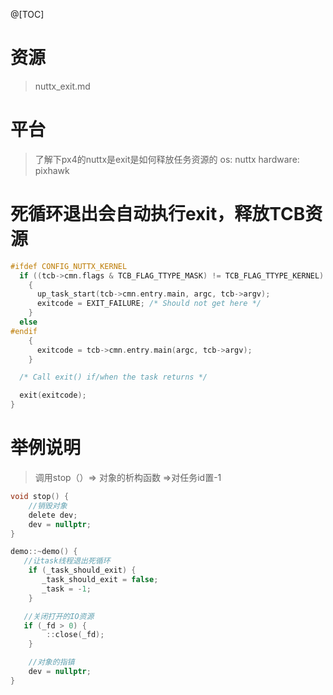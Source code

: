 @[TOC]
# 资源
> nuttx_exit.md

# 平台
>了解下px4的nuttx是exit是如何释放任务资源的
>os: nuttx
>hardware: pixhawk

# 死循环退出会自动执行exit，释放TCB资源
```c
#ifdef CONFIG_NUTTX_KERNEL
  if ((tcb->cmn.flags & TCB_FLAG_TTYPE_MASK) != TCB_FLAG_TTYPE_KERNEL)
    {
      up_task_start(tcb->cmn.entry.main, argc, tcb->argv);
      exitcode = EXIT_FAILURE; /* Should not get here */
    }
  else
#endif
    {
      exitcode = tcb->cmn.entry.main(argc, tcb->argv);
    }

  /* Call exit() if/when the task returns */

  exit(exitcode);
}
```

# 举例说明
>调用stop（）=> 对象的析构函数 =>对任务id置-1
```c
void stop() {
    //销毁对象
    delete dev;
    dev = nullptr;
}

demo::~demo() {
   //让task线程退出死循环
    if (_task_should_exit) {
       _task_should_exit = false;
       _task = -1;
    }

   //关闭打开的IO资源
   if (_fd > 0) {
        ::close(_fd);
    }

    //对象的指镇
    dev = nullptr;
}
```